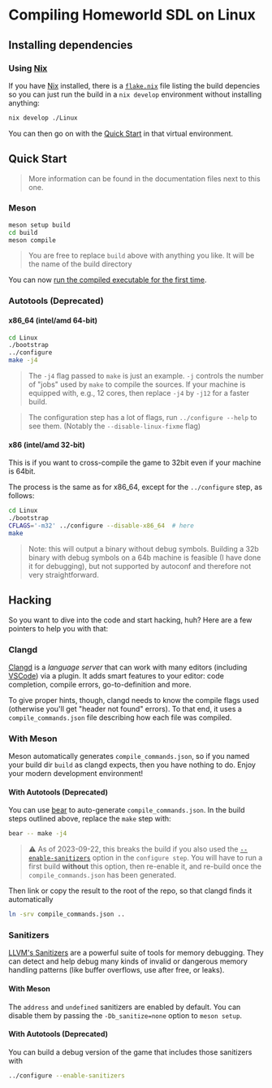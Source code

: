 # Compiling Homeworld SDL on Linux

## Installing dependencies

### Using [Nix]

If you have [Nix] installed, there is a [`flake.nix`](flake.nix) file listing the build depencies so you can just run the build in a `nix develop` environment without installing anything:

``` sh
nix develop ./Linux
```

You can then go on with the [Quick Start](#quick-start) in that virtual environment.

[Nix]: https://nixos.org/nix/

## Quick Start

> More information can be found in the documentation files next to this one.

### Meson

``` sh
meson setup build
cd build
meson compile
```

> You are free to replace `build` above with anything you like. It will be the name of the build directory

You can now [run the compiled executable for the first time](../README#running-the-game-for-the-first-time).

### Autotools (Deprecated)

#### x86_64 (intel/amd 64-bit)

``` sh
cd Linux
./bootstrap
../configure
make -j4
```

> The `-j4` flag passed to `make` is just an example.
  `-j` controls the number of "jobs" used by `make` to compile the sources.
  If your machine is equipped with, e.g., 12 cores, then replace `-j4` by `-j12` for a faster build.

> The configuration step has a lot of flags, run `../configure --help` to see them. (Notably the `--disable-linux-fixme` flag)

#### x86 (intel/amd 32-bit)

This is if you want to cross-compile the game to 32bit even if your machine is 64bit.

The process is the same as for x86_64, except for the `../configure` step, as follows:

``` sh
cd Linux
./bootstrap
CFLAGS='-m32' ../configure --disable-x86_64  # here
make
```

> Note: this will output a binary without debug symbols. Building a 32b binary with debug symbols on a 64b machine is feasible (I have done it for debugging), but not supported by autoconf and therefore not very straightforward.

## Hacking

So you want to dive into the code and start hacking, huh?
Here are a few pointers to help you with that:

### Clangd

[Clangd] is a _language server_ that can work with many editors (including [VSCode]) via a plugin.
It adds smart features to your editor: code completion, compile errors, go-to-definition and more.

To give proper hints, though, clangd needs to know the compile flags used (otherwise you'll get "header not found" errors).
To that end, it uses a `compile_commands.json` file describing how each file was compiled.

[Clangd]: https://clangd.llvm.org
[VSCode]: https://vscodium.com/

### With Meson

Meson automatically generates `compile_commands.json`, so if you named your build dir `build` as clangd expects, then you have nothing to do.
Enjoy your modern development environment!

#### With Autotools (Deprecated)

You can use [bear] to auto-generate `compile_commands.json`.
In the build steps outlined above, replace the `make` step with:

```sh
bear -- make -j4
```

> ⚠️ As of 2023-09-22, this breaks the build if you also used the [`--enable-sanitizers`](#sanitizers) option in the `configure step`.
  You will have to run a first build __without__ this option, then re-enable it, and re-build once the `compile_commands.json` has been generated.

Then link or copy the result to the root of the repo, so that clangd finds it automatically

```sh
ln -srv compile_commands.json ..
```

[bear]: https://github.com/rizsotto/Bear

### Sanitizers

[LLVM's Sanitizers] are a powerful suite of tools for memory debugging.
They can detect and help debug many kinds of invalid or dangerous memory handling patterns (like buffer overflows, use after free, or leaks).

#### With Meson

The `address` and `undefined` sanitizers are enabled by default.
You can disable them by passing the `-Db_sanitize=none` option to `meson setup`.

#### With Autotools (Deprecated)

You can build a debug version of the game that includes those sanitizers with

```sh
../configure --enable-sanitizers
```

[LLVM's Sanitizers]: https://clang.llvm.org/docs/AddressSanitizer.html
